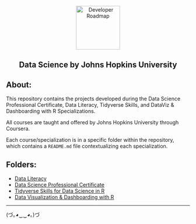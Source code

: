 <p align="center">
  <a href="https://github.com/marcoshsq/JHUDataScience">
    <img src="https://github.com/marcoshsq/JHUDataScience/blob/main/data-science-icon.png" alt="Developer Roadmap" width="120" height="120">
  </a>
</p>
<h2 align="center">Data Science by Johns Hopkins University</h2>

## About:

This repository contains the projects developed during the Data Science Professional Certificate, Data Literacy, Tidyverse Skills, and DataViz & Dashboarding with R Specializations.

All courses are taught and offered by Johns Hopkins University through Coursera.

Each course/specialization is in a specific folder within the repository, which contains a ``README.md`` file contextualizing each specialization.

##

## Folders:

- [Data Literacy](https://github.com/marcoshsq/JHUDataScience/tree/main/01.%20Data%20Literacy%20Specialization)
- [Data Science Professional Certificate](https://github.com/marcoshsq/JHUDataScience/tree/main/02.%20Data%20Science%20Professional%20Certificate)
- [Tidyverse Skills for Data Science in R](https://github.com/marcoshsq/JHUDataScience/tree/main/03.%20Tidyverse%20Skills%20for%20Data%20Science%20in%20R%20Specialization)
- [Data Visualization & Dashboarding with R](https://github.com/marcoshsq/JHUDataScience/tree/main/04.%20Data%20Visualization%20%26%20Dashboarding%20with%20R)

---

(づ｡◕‿‿◕｡)づ
